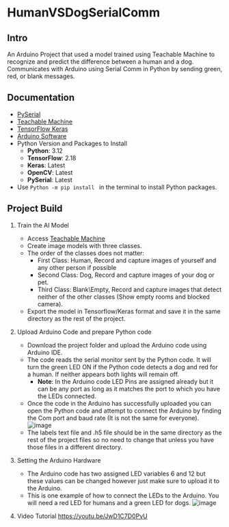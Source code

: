 # HumanVSDogSerialComm

## Intro
An Arduino Project that used a model trained using Teachable Machine to recognize and predict the difference between a human and a dog. Communicates with Arduino using Serial Comm in Python by sending green, red, or blank messages.

## Documentation
- [PySerial](https://pyserial.readthedocs.io/en/latest/pyserial.html)
- [Teachable Machine](https://teachablemachine.withgoogle.com/train/image)
- [TensorFlow Keras](https://www.tensorflow.org/api_docs/python/tf/keras)
- [Arduino Software](https://docs.arduino.cc/)
- Python Version and Packages to Install
  - **Python**:  3.12
  - **TensorFlow**: 2.18
  - **Keras**: Latest
  - **OpenCV**: Latest
  - **PySerial**: Latest
- Use `Python -m pip install ` in the terminal to install Python packages.
  
  
## Project Build

1. Train the AI Model
   - Access [Teachable Machine](https://teachablemachine.withgoogle.com/train/image)
   - Create image models with three classes.
   - The order of the classes does not matter:
     - First Class: Human, Record and capture images of yourself and any other person if possible
     - Second Class: Dog, Record and capture images of your dog or pet.
     - Third Class: Blank\Empty, Record and capture images that detect neither of the other classes (Show empty rooms and blocked camera).
   - Export the model in Tensorflow/Keras format and save it in the same directory as the rest of the project.

2. Upload Arduino Code and prepare Python code
   - Download the project folder and upload the Arduino code using Arduino IDE.
   - The code reads the serial monitor sent by the Python code. It will turn the green LED ON if the Python code detects a dog and red for a human. If neither appears both lights will remain off.
       - **Note**: In the Arduino code LED Pins are assigned already but it can be any port as long as it matches the port to which you have the LEDs connected.
   - Once the code in the Arduino has successfully uploaded you can open the Python code and attempt to connect the Arduino by finding the Com port and baud rate (It is not the same for everyone).
   ![image](https://github.com/user-attachments/assets/65efba80-168d-457e-9c87-5c6fae119fa5)
   - The labels text file and .h5 file should be in the same directory as the rest of the project files so no need to change that unless you have those files in a different directory.

3. Setting the Arduino Hardware
   - The Arduino code has two assigned LED variables 6 and 12 but these values can be changed however just make sure to upload it to the Arduino.
   - This is one example of how to connect the LEDs to the Arduino. You will need a red LED for humans and a green LED for dogs.
     ![image](https://github.com/user-attachments/assets/7c44e0eb-755f-40c4-b15f-b7c5190d5c3e)

4. Video Tutorial
   https://youtu.be/JwD1C7D0PyU
   

 
